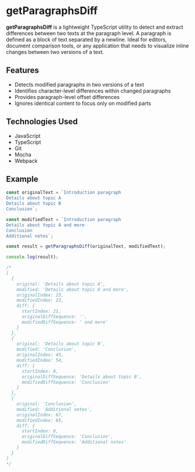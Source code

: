 # getParagraphsDiff

**getParagraphsDiff** is a lightweight TypeScript utility to detect and extract differences between two texts at the paragraph level. 
A paragraph is defined as a block of text separated by a newline.
Ideal for editors, document comparison tools, or any application that needs to visualize inline changes between two versions of a text.

## Features
- Detects modified paragraphs in two versions of a text
- Identifies character-level differences within changed paragraphs
- Provides paragraph-level offset differences
- Ignores identical content to focus only on modified parts

## Technologies Used
- JavaScript
- TypeScript
- Git
- Mocha
- Webpack

## Example
```ts
const originalText = `Introduction paragraph
Details about topic A
Details about topic B
Conclusion`;

const modifiedText = `Introduction paragraph
Details about topic A and more
Conclusion
Additional notes`;

const result = getParagraphsDiff(originalText, modifiedText);

console.log(result);

/*
[
  {
    original: 'Details about topic A',
    modified: 'Details about topic A and more',
    originalIndex: 23,
    modifiedIndex: 23,
    diff: {
      startIndex: 21,
      originalDiffSequence: '',
      modifiedDiffSequence: ' and more'
    }
  },
  {
    original: 'Details about topic B',
    modified: 'Conclusion',
    originalIndex: 45,
    modifiedIndex: 54,
    diff: {
      startIndex: 0,
      originalDiffSequence: 'Details about topic B',
      modifiedDiffSequence: 'Conclusion'
    }
  },
  {
    original: 'Conclusion',
    modified: 'Additional notes',
    originalIndex: 67,
    modifiedIndex: 65,
    diff: {
      startIndex: 0,
      originalDiffSequence: 'Conclusion',
      modifiedDiffSequence: 'Additional notes'
    }
  }
]
*/
```
